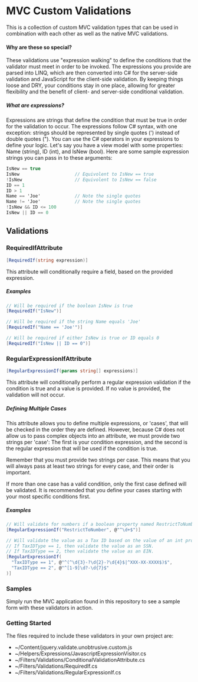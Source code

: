 # MVC Custom Validations
This is a collection of custom MVC validation types that can be used in combination with each other as well as the native MVC validations.


#### Why are these so special?
These validations use "expression walking" to define the conditions that the validator must meet in order to be invoked. The expressions you provide are parsed into LINQ, which are then converted into C# for the server-side validation and JavaScript for the client-side validation. By keeping things loose and DRY, your conditions stay in one place, allowing for greater flexibility and the benefit of client- and server-side conditional validation.


##### What are expressions?
Expressions are strings that define the condition that must be true in order for the validation to occur. The expressions follow C# syntax, with one exception: strings should be represented by single quotes (') instead of double quotes ("). You can use the C# operators in your expressions to define your logic.
Let's say you have a view model with some properties: Name (string), ID (int), and IsNew (bool).
Here are some sample expression strings you can pass in to these arguments:
```csharp
IsNew == true
IsNew                     // Equivolent to IsNew == true
!IsNew                    // Equivolent to IsNew == false
ID == 1
ID > 1
Name == 'Joe'             // Note the single quotes
Name != 'Joe'             // Note the single quotes
!IsNew && ID <= 100
IsNew || ID == 0
```



## Validations

### RequiredIfAttribute
```csharp
[RequiredIf(string expression)]
```
This attribute will conditionally require a field, based on the provided expression.

##### Examples
```csharp
// Will be required if the boolean IsNew is true
[RequiredIf("IsNew")]

// Will be required if the string Name equals 'Joe'
[RequiredIf("Name == 'Joe'")]

// Will be required if either IsNew is true or ID equals 0
[RequiredIf("IsNew || ID == 0")]
```

### RegularExpressionIfAttribute
```csharp
[RegularExpressionIf(params string[] expressions)]
```
This attribute will conditionally perform a regular expression validation if the condition is true and a value is provided. If no value is provided, the validation will not occur.

##### Defining Multiple Cases
This attribute allows you to define multiple expressions, or 'cases', that will be checked in the order they are defined. However, because C# does not allow us to pass complex objects into an attribute, we must provide two strings per 'case': The first is your condition expression, and the second is the regular expression that will be used if the condition is true.

Remember that you must provide two strings per case. This means that you will always pass at least two strings for every case, and their order is important.

If more than one case has a valid condition, only the first case defined will be validated. It is recommended that you define your cases starting with your most specific conditions first.

##### Examples
```csharp
// Will validate for numbers if a boolean property named RestrictToNumber is true
[RegularExpressionIf("RestrictToNumber", @"^\d+$")]

// Will validate the value as a Tax ID based on the value of an int property named TaxIDType.
// If TaxIDType == 1, then validate the value as an SSN.
// If TaxIDType == 2, then validate the value as an EIN.
[RegularExpressionIf(
  "TaxIDType == 1", @"^(^\d{3}-?\d{2}-?\d{4}$|^XXX-XX-XXXX$)$",
  "TaxIDType == 2", @"^[1-9]\d?-\d{7}$"
)]
```
 
### Samples
Simply run the MVC application found in this repository to see a sample form with these validators in action.


### Getting Started
The files required to include these validators in your own project are:
* ~/Content/jquery.validate.unobtrusive.custom.js
* ~/Helpers/Expressions/JavascriptExpressionVisitor.cs
* ~/Filters/Validations/ConditionalValidationAttribute.cs
* ~/Filters/Validations/RequiredIf.cs
* ~/Filters/Validations/RegularExpressionIf.cs
